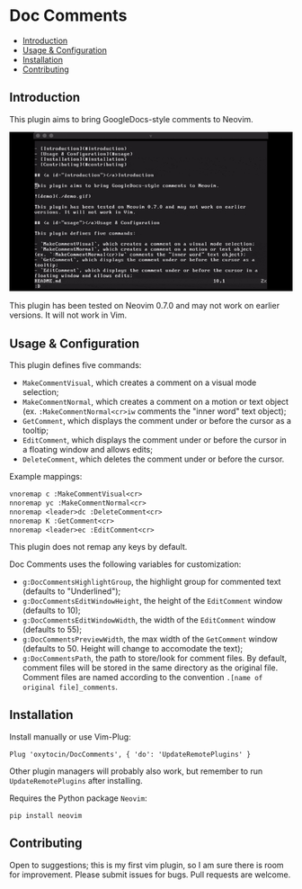 # Doc Comments

- [Introduction](#introduction)
- [Usage & Configuration](#usage)
- [Installation](#installation)
- [Contributing](#contributing)

## <a id="introduction"></a>Introduction

This plugin aims to bring GoogleDocs-style comments to Neovim.

![demo](./demo.gif)

This plugin has been tested on Neovim 0.7.0 and may not work on earlier versions. It will not work in Vim.

## <a id="usage"></a>Usage & Configuration

This plugin defines five commands:

- `MakeCommentVisual`, which creates a comment on a visual mode selection;
- `MakeCommentNormal`, which creates a comment on a motion or text object (ex. `:MakeCommentNormal<cr>iw` comments the "inner word" text object);
- `GetComment`, which displays the comment under or before the cursor as a tooltip;
- `EditComment`, which displays the comment under or before the cursor in a floating window and allows edits;
- `DeleteComment`, which deletes the comment under or before the cursor.

Example mappings:

```
vnoremap c :MakeCommentVisual<cr>
nnoremap yc :MakeCommentNormal<cr>
nnoremap <leader>dc :DeleteComment<cr>
nnoremap K :GetComment<cr>
nnoremap <leader>ec :EditComment<cr>
```

This plugin does not remap any keys by default.

Doc Comments uses the following variables for customization:

- `g:DocCommentsHighlightGroup`, the highlight group for commented text (defaults to "Underlined");
- `g:DocCommentsEditWindowHeight`, the height of the `EditComment` window (defaults to 10);
- `g:DocCommentsEditWindowWidth`, the width of the `EditComment` window (defaults to 55);
- `g:DocCommentsPreviewWidth`, the max width of the `GetComment` window (defaults to 50. Height will change to accomodate the text);
- `g:DocCommentsPath`, the path to store/look for comment files. By default, comment files will be stored in the same directory as the original file. Comment files are named according to the convention `.[name of original file]_comments`.

## <a id="installation"></a>Installation

Install manually or use Vim-Plug:

```
Plug 'oxytocin/DocComments', { 'do': 'UpdateRemotePlugins' } 
```

Other plugin managers will probably also work, but remember to run `UpdateRemotePlugins` after installing.

Requires the Python package `Neovim`:

```
pip install neovim
```

## <a id="contributing"></a>Contributing

Open to suggestions; this is my first vim plugin, so I am sure there is room for improvement. Please submit issues for bugs. Pull requests are welcome.
